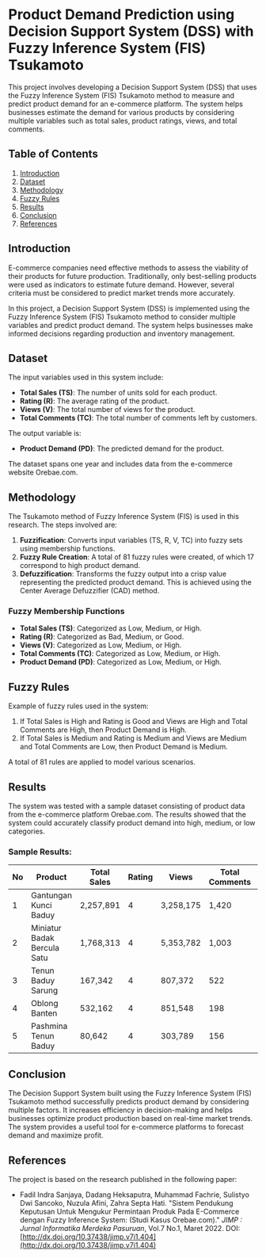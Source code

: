 # Product Demand Prediction using Decision Support System (DSS) with Fuzzy Inference System (FIS) Tsukamoto

This project involves developing a Decision Support System (DSS) that uses the Fuzzy Inference System (FIS) Tsukamoto method to measure and predict product demand for an e-commerce platform. The system helps businesses estimate the demand for various products by considering multiple variables such as total sales, product ratings, views, and total comments.

## Table of Contents

1. [Introduction](#introduction)
2. [Dataset](#dataset)
3. [Methodology](#methodology)
4. [Fuzzy Rules](#fuzzy-rules)
5. [Results](#results)
6. [Conclusion](#conclusion)
7. [References](#references)

## Introduction

E-commerce companies need effective methods to assess the viability of their products for future production. Traditionally, only best-selling products were used as indicators to estimate future demand. However, several criteria must be considered to predict market trends more accurately.

In this project, a Decision Support System (DSS) is implemented using the Fuzzy Inference System (FIS) Tsukamoto method to consider multiple variables and predict product demand. The system helps businesses make informed decisions regarding production and inventory management.

## Dataset

The input variables used in this system include:
- **Total Sales (TS)**: The number of units sold for each product.
- **Rating (R)**: The average rating of the product.
- **Views (V)**: The total number of views for the product.
- **Total Comments (TC)**: The total number of comments left by customers.

The output variable is:
- **Product Demand (PD)**: The predicted demand for the product.

The dataset spans one year and includes data from the e-commerce website Orebae.com.

## Methodology

The Tsukamoto method of Fuzzy Inference System (FIS) is used in this research. The steps involved are:

1. **Fuzzification**: Converts input variables (TS, R, V, TC) into fuzzy sets using membership functions.
2. **Fuzzy Rule Creation**: A total of 81 fuzzy rules were created, of which 17 correspond to high product demand.
3. **Defuzzification**: Transforms the fuzzy output into a crisp value representing the predicted product demand. This is achieved using the Center Average Defuzzifier (CAD) method.

### Fuzzy Membership Functions

- **Total Sales (TS)**: Categorized as Low, Medium, or High.
- **Rating (R)**: Categorized as Bad, Medium, or Good.
- **Views (V)**: Categorized as Low, Medium, or High.
- **Total Comments (TC)**: Categorized as Low, Medium, or High.
- **Product Demand (PD)**: Categorized as Low, Medium, or High.

## Fuzzy Rules

Example of fuzzy rules used in the system:
1. If Total Sales is High and Rating is Good and Views are High and Total Comments are High, then Product Demand is High.
2. If Total Sales is Medium and Rating is Medium and Views are Medium and Total Comments are Low, then Product Demand is Medium.

A total of 81 rules are applied to model various scenarios.

## Results

The system was tested with a sample dataset consisting of product data from the e-commerce platform Orebae.com. The results showed that the system could accurately classify product demand into high, medium, or low categories.

### Sample Results:

| No | Product                      | Total Sales | Rating | Views     | Total Comments | Predicted Demand |
|----|------------------------------|-------------|--------|-----------|----------------|------------------|
| 1  | Gantungan Kunci Baduy         | 2,257,891   | 4      | 3,258,175 | 1,420          | High             |
| 2  | Miniatur Badak Bercula Satu   | 1,768,313   | 4      | 5,353,782 | 1,003          | High             |
| 3  | Tenun Baduy Sarung            | 167,342     | 4      | 807,372   | 522            | High             |
| 4  | Oblong Banten                 | 532,162     | 4      | 851,548   | 198            | Low              |
| 5  | Pashmina Tenun Baduy          | 80,642      | 4      | 303,789   | 156            | Medium           |

## Conclusion

The Decision Support System built using the Fuzzy Inference System (FIS) Tsukamoto method successfully predicts product demand by considering multiple factors. It increases efficiency in decision-making and helps businesses optimize product production based on real-time market trends. The system provides a useful tool for e-commerce platforms to forecast demand and maximize profit.

## References

The project is based on the research published in the following paper:
- Fadil Indra Sanjaya, Dadang Heksaputra, Muhammad Fachrie, Sulistyo Dwi Sancoko, Nuzula Afini, Zahra Septa Hati. "Sistem Pendukung Keputusan Untuk Mengukur Permintaan Produk Pada E-Commerce dengan Fuzzy Inference System: (Studi Kasus Orebae.com)." *JIMP : Jurnal Informatika Merdeka Pasuruan*, Vol.7 No.1, Maret 2022. DOI: [http://dx.doi.org/10.37438/jimp.v7i1.404](http://dx.doi.org/10.37438/jimp.v7i1.404)
